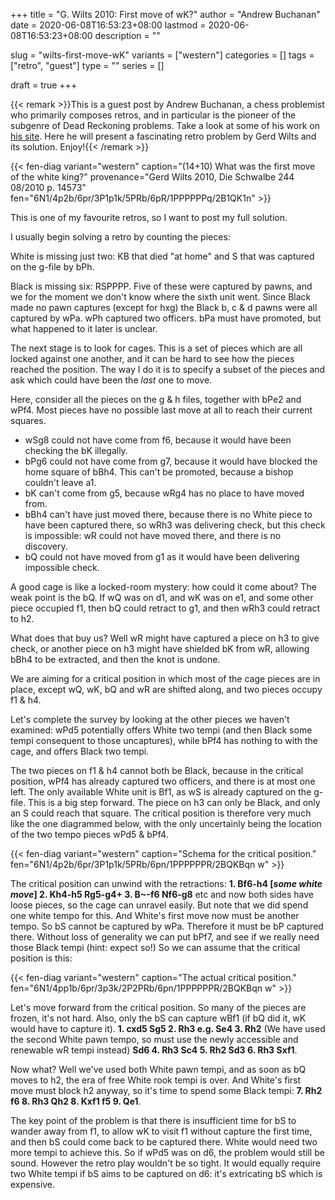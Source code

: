 +++
title = "G. Wilts 2010: First move of wK?"
author = "Andrew Buchanan"
date = 2020-06-08T16:53:23+08:00
lastmod = 2020-06-08T16:53:23+08:00
description = ""

slug = "wilts-first-move-wK"
variants = ["western"]
categories = []
tags = ["retro", "guest"]
type = ""
series = []

draft = true
+++

{{< remark >}}This is a guest post by Andrew Buchanan, a chess problemist who primarily composes retros, and in particular is the pioneer of the subgenre of Dead Reckoning problems. Take a look at some of his work on [his site](http://anselan.com/chess.html). Here he will present a fascinating retro problem by Gerd Wilts and its solution. Enjoy!{{< /remark >}}

{{< fen-diag variant="western" caption="(14+10) What was the first move of the white king?" provenance="Gerd Wilts 2010, Die Schwalbe 244 08/2010 p. 14573" fen="6N1/4p2b/6pr/3P1p1k/5PRb/6pR/1PPPPPPq/2B1QK1n" >}}

This is one of my favourite retros, so I want to post my full solution.

I usually begin solving a retro by counting the pieces:

White is missing just two: KB that died "at home" and S that was captured on the g-file by bPh. 

Black is missing six: RSPPPP. Five of these were captured by pawns, and we for the moment we don't know where the sixth unit went. Since Black made no pawn captures (except for hxg) the Black b, c & d pawns were all captured by wPa. wPh captured two officers. bPa must have promoted, but what happened to it later is unclear.

The next stage is to look for cages. This is a set of pieces which are all locked against one another, and it can be hard to see how the pieces reached the position. The way I do it is to specify a subset of the pieces and ask which could have been the *last* one to move.

Here, consider all the pieces on the g & h files, together with bPe2 and wPf4. Most pieces have no possible last move at all to reach their current squares.

- wSg8 could not have come from f6, because it would have been checking the bK illegally.
- bPg6 could not have come from g7, because it would have blocked the home square of bBh4. This can't be promoted, because a bishop couldn't leave a1.
- bK can't come from g5, because wRg4 has no place to have moved from.
- bBh4 can't have just moved there, because there is no White piece to have been captured there, so wRh3 was delivering check, but this check is impossible: wR could not have moved there, and there is no discovery.
- bQ could not have moved from g1 as it would have been delivering impossible check.

A good cage is like a locked-room mystery: how could it come about? The weak point is the bQ. If wQ was on d1, and wK was on e1, and some other piece occupied f1, then bQ could retract to g1, and then wRh3 could retract to h2.

What does that buy us? Well wR might have captured a piece on h3 to give check, or another piece on h3 might have shielded bK from wR, allowing bBh4 to be extracted, and then the knot is undone.

We are aiming for a critical position in which most of the cage pieces are in place, except wQ, wK, bQ and wR are shifted along, and two pieces occupy f1 & h4.

Let's complete the survey by looking at the other pieces we haven't examined: wPd5 potentially offers White two tempi (and then Black some tempi consequent to those uncaptures), while bPf4 has nothing to with the cage, and offers Black two tempi.

The two pieces on f1 & h4 cannot both be Black, because in the critical position, wPf4 has already captured two officers, and there is at most one left. The only available White unit is Bf1, as wS is already captured on the g-file. This is a big step forward. The piece on h3 can only be Black, and only an S could reach that square. The critical position is therefore very much like the one diagrammed below, with the only uncertainly being the location of the two tempo pieces wPd5 & bPf4.

{{< fen-diag variant="western" caption="Schema for the critical position." fen="6N1/4p2b/6pr/3P1p1k/5PRb/6pn/1PPPPPPR/2BQKBqn w" >}}

The critical position can unwind with the retractions: **1. Bf6-h4 \[*some white move*\] 2. Kh4-h5 Rg5-g4+ 3. B~-f6 Nf6-g8** etc and now both sides have loose pieces, so the cage can unravel easily. But note that we did spend one white tempo for this. And White's first move now must be another tempo. So bS cannot be captured by wPa. Therefore it must be bP captured there. Without loss of generality we can put bPf7, and see if we really need those Black tempi (hint: expect so!) So we can assume that the critical position is this: 

{{< fen-diag variant="western" caption="The actual critical position." fen="6N1/4pp1b/6pr/3p3k/2P2PRb/6pn/1PPPPPPR/2BQKBqn w" >}}

Let's move forward from the critical position. So many of the pieces are frozen, it's not hard. Also, only the bS can capture wBf1 (if bQ did it, wK would have to capture it). **1. cxd5 Sg5 2. Rh3 e.g. Se4 3. Rh2** (We have used the second White pawn tempo, so must use the newly accessible and renewable wR tempi instead) **Sd6 4. Rh3 Sc4 5. Rh2 Sd3 6. Rh3 Sxf1**.

Now what? Well we've used both White pawn tempi, and as soon as bQ moves to h2, the era of free White rook tempi is over. And White's first move must block h2 anyway, so it's time to spend some Black tempi: **7. Rh2 f6 8. Rh3 Qh2 8. Kxf1 f5 9. Qe1**.

The key point of the problem is that there is insufficient time for bS to wander away from f1, to allow wK to visit f1 without capture the first time, and then bS could come back to be captured there. White would need two more tempi to achieve this. So if wPd5 was on d6, the problem would still be sound. However the retro play wouldn't be so tight. It would equally require two White tempi if bS aims to be captured on d6: it's extricating bS which is expensive.